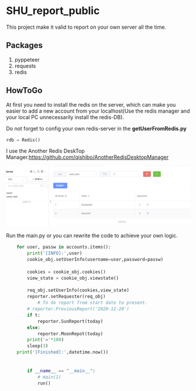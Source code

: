 # SHU_report_public
This project make it valid to report on your own server all the time.


## Packages
1. pyppeteer
2. requests
3. redis

## HowToGo
At first you need to install the redis on the server, which can make you easier to
add a new account from your localhost(Use the redis manager and your local PC unnecessarily install the redis-DB).

Do not forget to config your own redis-server in the **getUserFromRedis.py**
```python
rdb = Redis()
```

I use the Another Redis DeskTop Manager.https://github.com/qishibo/AnotherRedisDesktopManager

![image](imgs/Snipaste_2020-12-27_09-27-16.png)

Run the main.py or you can rewrite the code to achieve your own logic.

```python
    for user, passw in accounts.items():
        print('[INFO]:',user)
        cookie_obj.setUserInfo(username=user,password=passw)

        cookies = cookie_obj.cookies()
        view_state = cookie_obj.viewstate()

        req_obj.setUserInfo(cookies,view_state)
        reporter.setRequester(req_obj)
    		# To do report from start date to present.
        # reporter.PreviousReport('2020-12-20')
        if t:
            reporter.SunReport(today)
        else:
            reporter.MoonRepot(today)
        print('='*100)
        sleep(3)
    print('[Finished]:',datetime.now())
    
    
 		if __name__ == "__main__":
    		# main(1)
    		run()

```



